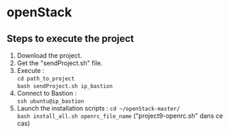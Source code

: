 # openStack

## Steps to execute the project

1. Download the project.  
2. Get the "sendProject.sh" file.  
3. Execute :   
`cd path_to_project`  
`bash sendProject.sh ip_bastion`  
4. Connect to Bastion :  
`ssh ubuntu@ip_bastion`  
5. Launch the installation scripts :
`cd ~/openStack-master/`  
`bash install_all.sh openrc_file_name` ("project9-openrc.sh" dans ce cas)  
